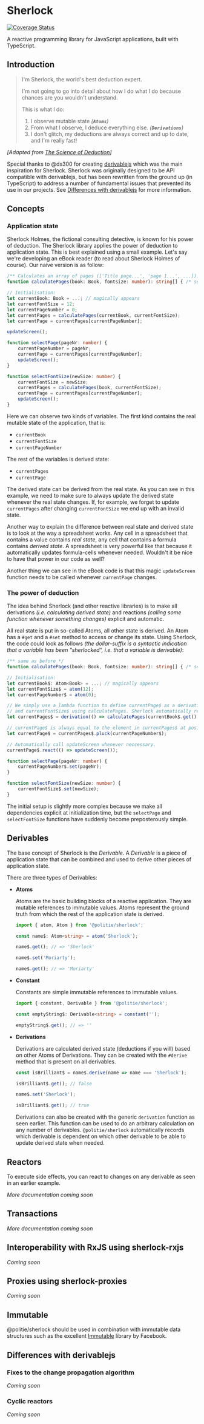 # Sherlock

[![Coverage Status](https://coveralls.io/repos/github/politie/sherlock/badge.svg?branch=master)](https://coveralls.io/github/politie/sherlock?branch=master)

A reactive programming library for JavaScript applications, built with TypeScript.

## Introduction

> I'm Sherlock, the world's best deduction expert.
>
> I'm not going to go into detail about how I do what I do because chances are you wouldn't understand.
>
> This is what I do:
>
> 1. I observe mutable state *(**`Atoms`**)*
> 2. From what I observe, I deduce everything else. *(**`Derivations`**)*
> 3. I don't glitch, my deductions are always correct and up to date, and I'm really fast!

*[Adapted from [The Science of Deduction](http://www.thescienceofdeduction.co.uk/)]*

Special thanks to @ds300 for creating [derivablejs](https://github.com/ds300/derivablejs) which was the main inspiration for Sherlock. Sherlock was originally designed to be API compatible with derivablejs, but has been rewritten from the ground up (in TypeScript) to address a number of fundamental issues that prevented its use in our projects. See [Differences with derivablejs](#differences-with-derivablejs) for more information.

## Concepts

### Application state

Sherlock Holmes, the fictional consulting detective, is known for his power of deduction. The Sherlock library applies the power of deduction to application state. This is best explained using a small example. Let's say we're developing an eBook reader (to read about Sherlock Holmes of course). Our naive version is as follow:

```typescript
/** Calculates an array of pages (['Title page...', 'page 1...', ...]). */
function calculatePages(book: Book, fontsize: number): string[] { /* secret internal code. ;-) */ }

// Initialisation:
let currentBook: Book = ...; // magically appears
let currentFontSize = 12;
let currentPageNumber = 0;
let currentPages = calculatePages(currentBook, currentFontSize);
let currentPage = currentPages[currentPageNumber];

updateScreen();

function selectPage(pageNr: number) {
    currentPageNumber = pageNr;
    currentPage = currentPages[currentPageNumber];
    updateScreen();
}

function selectFontSize(newSize: number) {
    currentFontSize = newSize;
    currentPages = calculatePages(book, currentFontSize);
    currentPage = currentPages[currentPageNumber];
    updateScreen();
}
```

Here we can observe two kinds of variables. The first kind contains the real mutable state of the application, that is:

- `currentBook`
- `currentFontSize`
- `currentPageNumber`

The rest of the variables is derived state:

- `currentPages`
- `currentPage`

The derived state can be derived from the real state. As you can see in this example, we need to make sure to always update the derived state whenever the real state changes. If, for example, we forget to update `currentPages` after changing `currentFontSize` we end up with an invalid state.

Another way to explain the difference between real state and derived state is to look at the way a spreadsheet works. Any cell in a spreadsheet that contains a value contains *real state*, any cell that contains a formula contains *derived state*. A spreadsheet is very powerful like that because it automatically updates formula-cells whenever needed. Wouldn't it be nice to have that power in our code as well?

Another thing we can see in the eBook code is that this magic `updateScreen` function needs to be called whenever `currentPage` changes.

### The power of deduction

The idea behind Sherlock (and other reactive libraries) is to make all derivations *(i.e. calculating derived state)* and reactions *(calling some function whenever something changes)* explicit and automatic.

All real state is put in so-called Atoms, all other state is derived. An Atom has a `#get` and a `#set` method to access or change its state. Using Sherlock, the code could look as follows *(the dollar-suffix is a syntactic indication that a variable has been "sherlocked", i.e. that a variable is derivable)*:

```typescript
/** same as before */
function calculatePages(book: Book, fontsize: number): string[] { /* secret internal code. ;-) */ }

// Initialisation:
let currentBook$: Atom<Book> = ...; // magically appears
let currentFontSize$ = atom(12);
let currentPageNumber$ = atom(0);

// We simply use a lambda function to define currentPage$ as a derivation of currentBook$
// and currentFontSize$ using calculatePages. Sherlock automatically records all dependencies.
let currentPages$ = derivation(() => calculatePages(currentBook$.get(), currentFontSize$.get()));

// currentPage$ is always equal to the element in currentPages$ at position currentPageNumber$.
let currentPage$ = currentPages$.pluck(currentPageNumber$);

// Automatically call updateScreen whenever neccessary.
currentPage$.react(() => updateScreen());

function selectPage(pageNr: number) {
    currentPageNumber$.set(pageNr);
}

function selectFontSize(newSize: number) {
    currentFontSize$.set(newSize);
}
```

The initial setup is slightly more complex because we make all dependencies explicit at initialization time, but the `selectPage` and `selectFontSize` functions have suddenly become preposterously simple.

## Derivables

The base concept of Sherlock is the *Derivable*. A *Derivable* is a piece of application state that can be combined and used to derive other pieces of application state.

There are three types of Derivables:

- **Atoms**

    Atoms are the basic building blocks of a reactive application. They are mutable references to immutable values. Atoms represent the ground truth from which the rest of the application state is derived.

    ```typescript
    import { atom, Atom } from '@politie/sherlock';

    const name$: Atom<string> = atom('Sherlock');

    name$.get(); // => 'Sherlock'

    name$.set('Moriarty');

    name$.get(); // => 'Moriarty'
    ```

- **Constant**

    Constants are simple immutable references to immutable values.

    ```typescript
    import { constant, Derivable } from '@politie/sherlock';

    const emptyString$: Derivable<string> = constant('');

    emptyString$.get(); // => ''
    ```

- **Derivations**

    Derivations are calculated derived state (deductions if you will) based on other Atoms of Derivations. They can be created with the `#derive` method that is present on all derivables.

    ```typescript
    const isBrilliant$ = name$.derive(name => name === 'Sherlock');

    isBrilliant$.get(); // false

    name$.set('Sherlock');

    isBrilliant$.get(); // true
    ```

    Derivations can also be created with the generic `derivation` function as seen earlier. This function can be used to do an arbitrary calculation on any number of derivables. `@politie/sherlock` automatically records which derivable is dependent on which other derivable to be able to update derived state when needed.

## Reactors

To execute side effects, you can react to changes on any derivable as seen in an earlier example.

*More documentation coming soon*

## Transactions

*More documentation coming soon*

## Interoperability with RxJS using sherlock-rxjs

*Coming soon*

## Proxies using sherlock-proxies

*Coming soon*

## Immutable

@politie/sherlock should be used in combination with immutable data structures such as the excellent [Immutable](https://facebook.github.io/immutable-js/) library by Facebook.

## Differences with derivablejs

### Fixes to the change propagation algorithm

*Coming soon*

### Cyclic reactors

*Coming soon*
